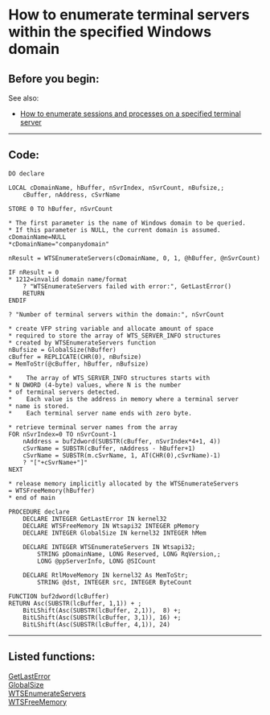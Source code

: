 
# How to enumerate terminal servers within the specified Windows domain

## Before you begin:
See also:

* [How to enumerate sessions and processes on a specified terminal server](sample_519.md)  

  
***  


## Code:
```foxpro  
DO declare

LOCAL cDomainName, hBuffer, nSvrIndex, nSvrCount, nBufsize,;
	cBuffer, nAddress, cSvrName

STORE 0 TO hBuffer, nSvrCount

* The first parameter is the name of Windows domain to be queried.
* If this parameter is NULL, the current domain is assumed.
cDomainName=NULL
*cDomainName="companydomain"

nResult = WTSEnumerateServers(cDomainName, 0, 1, @hBuffer, @nSvrCount)

IF nResult = 0
* 1212=invalid domain name/format
	? "WTSEnumerateServers failed with error:", GetLastError()
	RETURN
ENDIF

? "Number of terminal servers within the domain:", nSvrCount

* create VFP string variable and allocate amount of space
* required to store the array of WTS_SERVER_INFO structures
* created by WTSEnumerateServers function
nBufsize = GlobalSize(hBuffer)
cBuffer = REPLICATE(CHR(0), nBufsize)
= MemToStr(@cBuffer, hBuffer, nBufsize)

*    The array of WTS_SERVER_INFO structures starts with
* N DWORD (4-byte) values, where N is the number
* of terminal servers detected.
*    Each value is the address in memory where a terminal server
* name is stored.
*    Each terminal server name ends with zero byte.

* retrieve terminal server names from the array
FOR nSvrIndex=0 TO nSvrCount-1
	nAddress = buf2dword(SUBSTR(cBuffer, nSvrIndex*4+1, 4))
	cSvrName = SUBSTR(cBuffer, nAddress - hBuffer+1)
	cSvrName = SUBSTR(m.cSvrName, 1, AT(CHR(0),cSvrName)-1)
	? "["+cSvrName+"]"
NEXT

* release memory implicitly allocated by the WTSEnumerateServers
= WTSFreeMemory(hBuffer)
* end of main

PROCEDURE declare
	DECLARE INTEGER GetLastError IN kernel32
	DECLARE WTSFreeMemory IN Wtsapi32 INTEGER pMemory
	DECLARE INTEGER GlobalSize IN kernel32 INTEGER hMem

	DECLARE INTEGER WTSEnumerateServers IN Wtsapi32;
		STRING pDomainName, LONG Reserved, LONG RqVersion,;
		LONG @ppServerInfo, LONG @SICount

	DECLARE RtlMoveMemory IN kernel32 As MemToStr;
		STRING @dst, INTEGER src, INTEGER ByteCount

FUNCTION buf2dword(lcBuffer)
RETURN Asc(SUBSTR(lcBuffer, 1,1)) + ;
	BitLShift(Asc(SUBSTR(lcBuffer, 2,1)),  8) +;
	BitLShift(Asc(SUBSTR(lcBuffer, 3,1)), 16) +;
	BitLShift(Asc(SUBSTR(lcBuffer, 4,1)), 24)  
```  
***  


## Listed functions:
[GetLastError](../libraries/kernel32/GetLastError.md)  
[GlobalSize](../libraries/kernel32/GlobalSize.md)  
[WTSEnumerateServers](../libraries/wtsapi32/WTSEnumerateServers.md)  
[WTSFreeMemory](../libraries/wtsapi32/WTSFreeMemory.md)  
